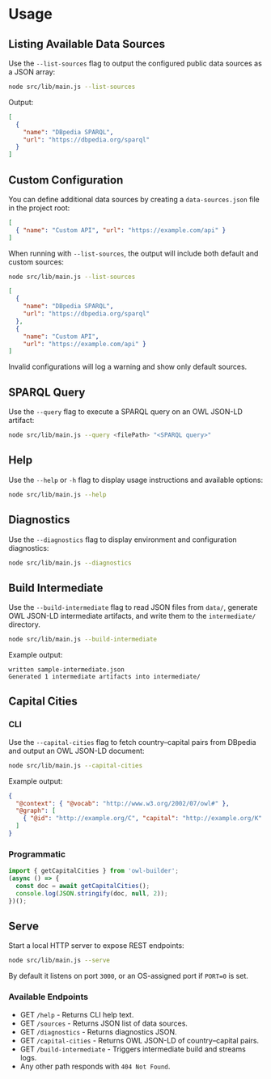# Usage

## Listing Available Data Sources

Use the `--list-sources` flag to output the configured public data sources as a JSON array:

```bash
node src/lib/main.js --list-sources
```

Output:

```json
[
  {
    "name": "DBpedia SPARQL",
    "url": "https://dbpedia.org/sparql"
  }
]
```

## Custom Configuration

You can define additional data sources by creating a `data-sources.json` file in the project root:

```json
[
  { "name": "Custom API", "url": "https://example.com/api" }
]
```

When running with `--list-sources`, the output will include both default and custom sources:

```bash
node src/lib/main.js --list-sources
```

```json
[
  {
    "name": "DBpedia SPARQL",
    "url": "https://dbpedia.org/sparql"
  },
  {
    "name": "Custom API",
    "url": "https://example.com/api" }
]
```

Invalid configurations will log a warning and show only default sources.

## SPARQL Query

Use the `--query` flag to execute a SPARQL query on an OWL JSON-LD artifact:

```bash
node src/lib/main.js --query <filePath> "<SPARQL query>"
```

## Help

Use the `--help` or `-h` flag to display usage instructions and available options:

```bash
node src/lib/main.js --help
```

## Diagnostics

Use the `--diagnostics` flag to display environment and configuration diagnostics:

```bash
node src/lib/main.js --diagnostics
```

## Build Intermediate

Use the `--build-intermediate` flag to read JSON files from `data/`, generate OWL JSON-LD intermediate artifacts, and write them to the `intermediate/` directory.

```bash
node src/lib/main.js --build-intermediate
```

Example output:

```text
written sample-intermediate.json
Generated 1 intermediate artifacts into intermediate/
```

## Capital Cities

### CLI

Use the `--capital-cities` flag to fetch country–capital pairs from DBpedia and output an OWL JSON-LD document:

```bash
node src/lib/main.js --capital-cities
```

Example output:
```json
{
  "@context": { "@vocab": "http://www.w3.org/2002/07/owl#" },
  "@graph": [
    { "@id": "http://example.org/C", "capital": "http://example.org/K" }
  ]
}
```

### Programmatic

```js
import { getCapitalCities } from 'owl-builder';
(async () => {
  const doc = await getCapitalCities();
  console.log(JSON.stringify(doc, null, 2));
})();
```

## Serve

Start a local HTTP server to expose REST endpoints:

```bash
node src/lib/main.js --serve
```

By default it listens on port `3000`, or an OS-assigned port if `PORT=0` is set.

### Available Endpoints

- GET `/help` - Returns CLI help text.
- GET `/sources` - Returns JSON list of data sources.
- GET `/diagnostics` - Returns diagnostics JSON.
- GET `/capital-cities` - Returns OWL JSON-LD of country–capital pairs.
- GET `/build-intermediate` - Triggers intermediate build and streams logs.
- Any other path responds with `404 Not Found`.
